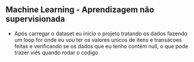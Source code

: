 Machine Learning - Aprendizagem não supervisionada
------------------------------------------------------------------------------------------------------------------------------------------
- Após carregar o dataset eu inicio o projeto tratando os dados fazendo um loop for onde eu vou ter os valores unicos de itens e transacoes feitas e verificando se os dados que eu tenho contém null, o que pode trazer viés quando rodar o codigo

